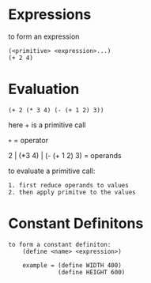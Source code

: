 # Expressions

to form an expression

    (<primitive> <expression>...)
    (+ 2 4)


# Evaluation

`(+ 2 (* 3 4) (- (+ 1 2) 3))`

here + is a primitive call

`+` = operator

2 | (*3 4) | (- (+ 1 2) 3) = operands

to evaluate a primitive call:

    1. first reduce operands to values
    2. then apply primitve to the values

# Constant Definitons
```
to form a constant definiton:
    (define <name> <expression>)

    example = (define WIDTH 400)
              (define HEIGHT 600)
```
